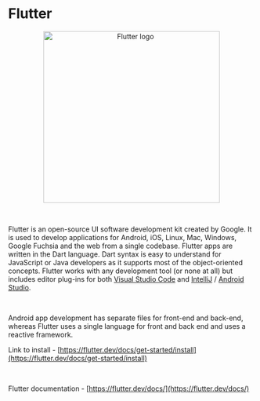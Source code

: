 # Flutter

<p align="center"><a href="https://flutter.dev/" target="_blank"><img src="https://tech.pelmorex.com/wp-content/uploads/2020/10/flutter-1030x488.png" width="360" height="350" title="Flutter" alt="Flutter logo"></a>
</p>

<br>

Flutter is an open-source UI software development kit created by Google. It is used to develop 
applications for Android, iOS, Linux, Mac, Windows, Google Fuchsia and the web from a 
single codebase. Flutter apps are written in the Dart language. Dart syntax is easy to understand 
for JavaScript or Java developers as it supports most of the object-oriented concepts. Flutter 
works with any development tool (or none at all) but includes editor plug-ins for both 
[Visual Studio Code](https://code.visualstudio.com/) and [IntelliJ](https://www.jetbrains.com/idea/) / [Android Studio](https://developer.android.com/studio).

<br>

Android app development has separate files for front-end and back-end, whereas Flutter uses 
a single language for front and back end and uses a reactive framework.
<br>

Link to install - [https://flutter.dev/docs/get-started/install](https://flutter.dev/docs/get-started/install)

<br>

Flutter documentation - [https://flutter.dev/docs/](https://flutter.dev/docs/)
